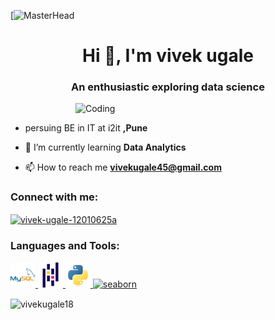 [![MasterHead](https://tse1.mm.bing.net/th?id=OIP.Zy97a_MzVJMUt2fUC8iLQgHaFx&pid=Api&P=0&h=180)
<h1 align="center">Hi 👋, I'm vivek ugale</h1>
<h3 align="center">An enthusiastic exploring data science</h3>
<img align="right" alt="Coding" width="400" src="https://encrypted-tbn0.gstatic.com/images?q=tbn:ANd9GcR0VdimCinG64Lc2I306y1HHJRT_BKKzqrKdA&usqp=CAU">

<p align="left"> <a href="https://twitter.com/" target="blank"><img src="https://img.shields.io/twitter/follow/?logo=twitter&style=for-the-badge" alt="" /></a> </p>

- persuing BE in IT at i2it **,Pune**

- 🌱 I’m currently learning **Data Analytics**

- 📫 How to reach me **vivekugale45@gmail.com**

<h3 align="left">Connect with me:</h3>
<p align="left">
<a href="https://linkedin.com/in/vivek-ugale-12010625a" target="blank"><img align="center" src="https://raw.githubusercontent.com/rahuldkjain/github-profile-readme-generator/master/src/images/icons/Social/linked-in-alt.svg" alt="vivek-ugale-12010625a" height="30" width="40" /></a>
</p>

<h3 align="left">Languages and Tools:</h3>
<p align="left"> <a href="https://www.mysql.com/" target="_blank" rel="noreferrer"> <img src="https://raw.githubusercontent.com/devicons/devicon/master/icons/mysql/mysql-original-wordmark.svg" alt="mysql" width="40" height="40"/> </a> <a href="https://pandas.pydata.org/" target="_blank" rel="noreferrer"> <img src="https://raw.githubusercontent.com/devicons/devicon/2ae2a900d2f041da66e950e4d48052658d850630/icons/pandas/pandas-original.svg" alt="pandas" width="40" height="40"/> </a> <a href="https://www.python.org" target="_blank" rel="noreferrer"> <img src="https://raw.githubusercontent.com/devicons/devicon/master/icons/python/python-original.svg" alt="python" width="40" height="40"/> </a> <a href="https://seaborn.pydata.org/" target="_blank" rel="noreferrer"> <img src="https://seaborn.pydata.org/_images/logo-mark-lightbg.svg" alt="seaborn" width="40" height="40"/> </a> </p>

<p><img align="center" src="https://github-readme-stats.vercel.app/api/top-langs?username=vivekugale18&show_icons=true&locale=en&layout=compact" alt="vivekugale18" /></p>
